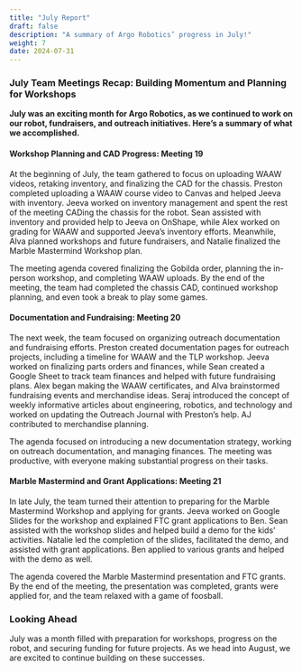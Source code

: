 ```yaml
---
title: "July Report"  
draft: false  
description: "A summary of Argo Robotics’ progress in July!"  
weight: 7  
date: 2024-07-31  
---
```


### July Team Meetings Recap: Building Momentum and Planning for Workshops

**July was an exciting month for Argo Robotics, as we continued to work on our robot, fundraisers, and outreach initiatives. Here’s a summary of what we accomplished.**

#### Workshop Planning and CAD Progress: Meeting 19

At the beginning of July, the team gathered to focus on uploading WAAW videos, retaking inventory, and finalizing the CAD for the chassis. Preston completed uploading a WAAW course video to Canvas and helped Jeeva with inventory. Jeeva worked on inventory management and spent the rest of the meeting CADing the chassis for the robot. Sean assisted with inventory and provided help to Jeeva on OnShape, while Alex worked on grading for WAAW and supported Jeeva’s inventory efforts. Meanwhile, Alva planned workshops and future fundraisers, and Natalie finalized the Marble Mastermind Workshop plan.

The meeting agenda covered finalizing the Gobilda order, planning the in-person workshop, and completing WAAW uploads. By the end of the meeting, the team had completed the chassis CAD, continued workshop planning, and even took a break to play some games.

#### Documentation and Fundraising: Meeting 20

The next week, the team focused on organizing outreach documentation and fundraising efforts. Preston created documentation pages for outreach projects, including a timeline for WAAW and the TLP workshop. Jeeva worked on finalizing parts orders and finances, while Sean created a Google Sheet to track team finances and helped with future fundraising plans. Alex began making the WAAW certificates, and Alva brainstormed fundraising events and merchandise ideas. Seraj introduced the concept of weekly informative articles about engineering, robotics, and technology and worked on updating the Outreach Journal with Preston’s help. AJ contributed to merchandise planning.

The agenda focused on introducing a new documentation strategy, working on outreach documentation, and managing finances. The meeting was productive, with everyone making substantial progress on their tasks.

#### Marble Mastermind and Grant Applications: Meeting 21

In late July, the team turned their attention to preparing for the Marble Mastermind Workshop and applying for grants. Jeeva worked on Google Slides for the workshop and explained FTC grant applications to Ben. Sean assisted with the workshop slides and helped build a demo for the kids' activities. Natalie led the completion of the slides, facilitated the demo, and assisted with grant applications. Ben applied to various grants and helped with the demo as well.

The agenda covered the Marble Mastermind presentation and FTC grants. By the end of the meeting, the presentation was completed, grants were applied for, and the team relaxed with a game of foosball.

### Looking Ahead

July was a month filled with preparation for workshops, progress on the robot, and securing funding for future projects. As we head into August, we are excited to continue building on these successes.

